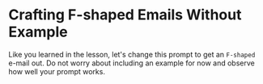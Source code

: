 # Crafting F-shaped Emails Without Example

Like you learned in the lesson, let's change this prompt to get an `F-shaped` e-mail out. Do not worry about including an example for now and observe how well your prompt works.
